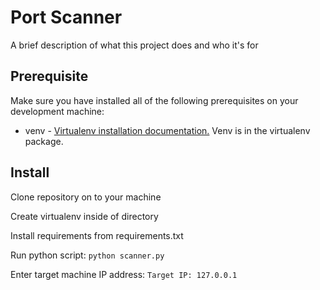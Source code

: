 # Port Scanner

A brief description of what this project does and who it's for

## Prerequisite
Make sure you have installed all of the following prerequisites on your development machine:
* venv - [Virtualenv installation documentation.](https://virtualenv.pypa.io/en/latest/installation.html) Venv is in the virtualenv package.

## Install
Clone repository on to your machine

Create virtualenv inside of directory 

Install requirements from requirements.txt

Run python script:
`python scanner.py`

Enter target machine IP address:
`Target IP: 127.0.0.1`